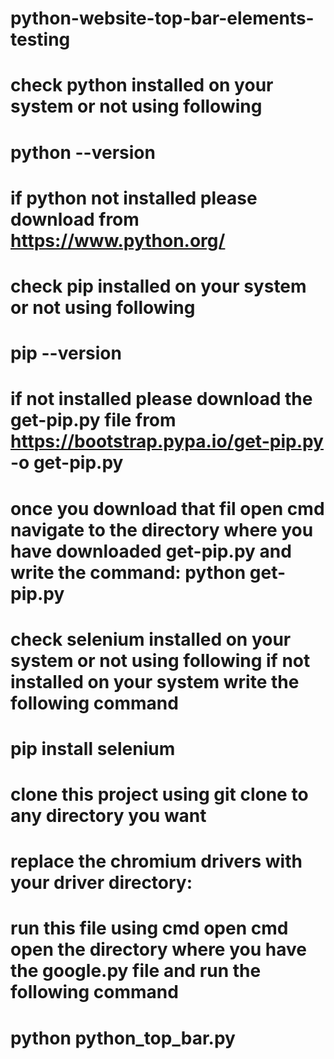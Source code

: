 # python-website-top-bar-elements-testing


<!-- Step one  -->
# check python installed on your system or not using following 
# python --version

# if python not installed please download from https://www.python.org/


# check pip installed on your system or not using following 
# pip --version
# if not installed please download the get-pip.py file from https://bootstrap.pypa.io/get-pip.py -o get-pip.py
# once you download that fil open cmd navigate to the directory where you have downloaded get-pip.py and write the command: python get-pip.py




# check selenium installed on your system or not using following if not installed on your system write the following command 
# pip install selenium 



<!-- Step Two  -->
# clone this project using git clone to any directory you want

<!-- Step Three  -->
# replace the chromium drivers with your driver directory:

<!-- Step 4 -->
# run this file using cmd open cmd open the directory where you have the google.py file and run the following command 
# python python_top_bar.py